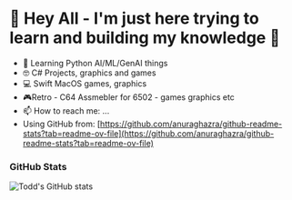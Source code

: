 # 👋 Hey All - I'm just here trying to learn and building my knowledge 📲

* 💭 Learning Python AI/ML/GenAI things
* 🤓 C# Projects, graphics and games
* 💻 Swift MacOS games, graphics
* 🎮Retro - C64 Assmebler for 6502 - games graphics etc
* 📫 How to reach me: ...
* Using GitHub from: [https://github.com/anuraghazra/github-readme-stats?tab=readme-ov-file](https://github.com/anuraghazra/github-readme-stats?tab=readme-ov-file)

### GitHub Stats

![Todd's GitHub stats](https://github-readme-stats.vercel.app/api?username=todddube&show_icons=true&theme=radical)